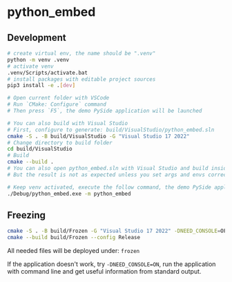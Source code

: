 # python_embed

## Development

```bash
# create virtual env, the name should be ".venv"
python -m venv .venv
# activate venv
.venv/Scripts/activate.bat
# install packages with editable project sources
pip3 install -e .[dev]

# Open current folder with VSCode
# Run `CMake: Configure` command
# Then press `F5`, the demo PySide application will be launched

# You can also build with Visual Studio
# First, configure to generate: build/VisualStudio/python_embed.sln
cmake -S . -B build/VisualStudio -G "Visual Studio 17 2022"
# Change directory to build folder
cd build/VisualStudio
# Build
cmake --build .
# You can also open python_embed.sln with Visual Studio and build inside Visual Studio
# But the result is not as expected unless you set args and envs correctly (See `.vscode/launch.json` for more information)

# Keep venv activated, execute the follow command, the demo PySide application will also be launched
./Debug/python_embed.exe -m python_embed
```

## Freezing

```bash
cmake -S . -B build/Frozen -G "Visual Studio 17 2022" -DNEED_CONSOLE=OFF -DFREEZE_APPLICATION=ON -DCMAKE_BUILD_TYPE:STRING=Release
cmake --build build/Frozen --config Release
```

All needed files will be deployed under: `frozen`

If the application doesn't work, try `-DNEED_CONSOLE=ON`, run the application with command line and get useful information from standard output.
